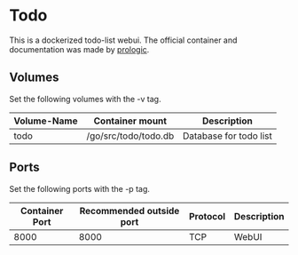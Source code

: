 # Todo
This is a dockerized todo-list webui.
The official container and documentation was made by [prologic](https://hub.docker.com/r/pologic/todo).

## Volumes
Set the following volumes with the -v tag.

| Volume-Name      | Container mount      | Description             |
| ---------------- | -------------------- | ----------------------- |
| todo             | /go/src/todo/todo.db | Database for todo list  |

## Ports
Set the following ports with the -p tag.

| Container Port | Recommended outside port | Protocol | Description |
| -------------- | ------------------------ | -------- | ----------- |
| 8000           | 8000                     | TCP      | WebUI       |

